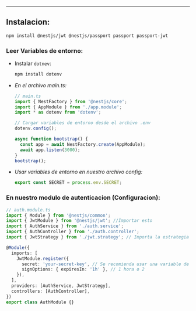 
---
## Instalacion:

```bash
npm install @nestjs/jwt @nestjs/passport passport passport-jwt
```


### Leer Variables de entorno:
- Instalar `dotnev`:
	```bash
	npm install dotenv
	```

- *En el archivo main.ts:*
	```typescript
	// main.ts
	import { NestFactory } from '@nestjs/core';
	import { AppModule } from './app.module';
	import * as dotenv from 'dotenv';
	
	// Cargar variables de entorno desde el archivo .env
	dotenv.config();
	
	async function bootstrap() {
	  const app = await NestFactory.create(AppModule);
	  await app.listen(3000);
	}
	bootstrap();
	
	```

- *Usar variables de entorno en nuestro archivo config:*
	```typescript
	export const SECRET = process.env.SECRET;
	```

### En nuestro modulo de autenticacion (Configuracion):

```typescript
// auth.module.ts
import { Module } from '@nestjs/common';
import { JwtModule } from '@nestjs/jwt'; //Importar esto
import { AuthService } from './auth.service';
import { AuthController } from './auth.controller';
import { JwtStrategy } from './jwt.strategy'; // Importa la estrategia JWT

@Module({
  imports: [
    JwtModule.register({
      secret: 'your-secret-key', // Se recomienda usar una variable de entorno
      signOptions: { expiresIn: '1h' }, // 1 hora o 2
    }),
  ],
  providers: [AuthService, JwtStrategy],
  controllers: [AuthController],
})
export class AuthModule {}
```
